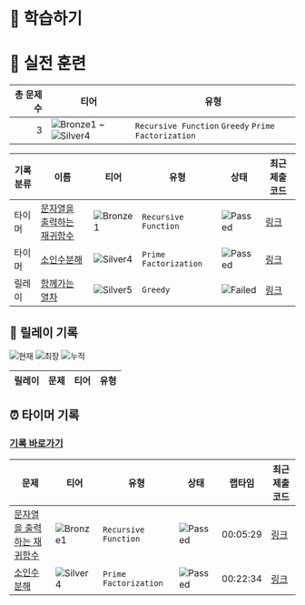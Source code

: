 # 📖 학습하기

# 🥇 실전 훈련
|총 문제 수|티어|유형|
|---:|---|---|
|3|![Bronze1][b1] ~ ![Silver4][s4]|`Recursive Function` `Greedy` `Prime Factorization`|

|기록분류|이름|티어|유형|상태|최근 제출 코드|
|---|---|---|---|---|---|
|타이머|[문자열을 출력하는 재귀함수](https://www.codetree.ai/training-field/search/problems/recursive-function-that-outputs-string)|![Bronze1][b1]|`Recursive Function`|![Passed][passed]|[링크](https://github.com/jinygod/codetree-TILs/blob/main/231222/%EB%AC%B8%EC%9E%90%EC%97%B4%EC%9D%84%20%EC%B6%9C%EB%A0%A5%ED%95%98%EB%8A%94%20%EC%9E%AC%EA%B7%80%ED%95%A8%EC%88%98/recursive-function-that-outputs-string.java)|
|타이머|[소인수분해](https://www.codetree.ai/training-field/search/problems/factorization)|![Silver4][s4]|`Prime Factorization`|![Passed][passed]|[링크](https://github.com/jinygod/codetree-TILs/blob/main/231222/%EC%86%8C%EC%9D%B8%EC%88%98%EB%B6%84%ED%95%B4/factorization.java)|
|릴레이|[함께가는 열차](https://www.codetree.ai/training-field/search/problems/a-train-that-goes-together)|![Silver5][s5]|`Greedy`|![Failed][failed]|[링크](https://github.com/jinygod/codetree-TILs/blob/main/231222/%ED%95%A8%EA%BB%98%EA%B0%80%EB%8A%94%20%EC%97%B4%EC%B0%A8/a-train-that-goes-together.java)|


## 🏃 릴레이 기록
![현재](https://img.shields.io/badge/현재_릴레이-3-%235cb85c.svg?for-the-badge)
![최장](https://img.shields.io/badge/최장_릴레이-3-%23E34F26.svg?for-the-badge)
![누적](https://img.shields.io/badge/누적_릴레이-3-%2300599C.svg?for-the-badge)

|릴레이|문제|티어|유형|
|---|---|---|---|


## ⏰ 타이머 기록
### [기록 바로가기](https://www.codetree.ai/training-field/my-records/timer/6474)

|문제|티어|유형|상태|랩타임|최근 제출 코드|
|---|---|---|---|---|---|
[문자열을 출력하는 재귀함수](https://www.codetree.ai/training-field/search/problems/recursive-function-that-outputs-string)|![Bronze1][b1]|`Recursive Function`|![Passed][passed]|00:05:29|[링크](https://github.com/jinygod/codetree-TILs/blob/main/231222/%EB%AC%B8%EC%9E%90%EC%97%B4%EC%9D%84%20%EC%B6%9C%EB%A0%A5%ED%95%98%EB%8A%94%20%EC%9E%AC%EA%B7%80%ED%95%A8%EC%88%98/recursive-function-that-outputs-string.java)|
[소인수분해](https://www.codetree.ai/training-field/search/problems/factorization)|![Silver4][s4]|`Prime Factorization`|![Passed][passed]|00:22:34|[링크](https://github.com/jinygod/codetree-TILs/blob/main/231222/%EC%86%8C%EC%9D%B8%EC%88%98%EB%B6%84%ED%95%B4/factorization.java)|












[b5]: https://img.shields.io/badge/Bronze_5-%235D3E31.svg
[b4]: https://img.shields.io/badge/Bronze_4-%235D3E31.svg
[b3]: https://img.shields.io/badge/Bronze_3-%235D3E31.svg
[b2]: https://img.shields.io/badge/Bronze_2-%235D3E31.svg
[b1]: https://img.shields.io/badge/Bronze_1-%235D3E31.svg
[s5]: https://img.shields.io/badge/Silver_5-%23394960.svg
[s4]: https://img.shields.io/badge/Silver_4-%23394960.svg
[s3]: https://img.shields.io/badge/Silver_3-%23394960.svg
[s2]: https://img.shields.io/badge/Silver_2-%23394960.svg
[s1]: https://img.shields.io/badge/Silver_1-%23394960.svg
[g5]: https://img.shields.io/badge/Gold_5-%23FFC433.svg
[g4]: https://img.shields.io/badge/Gold_4-%23FFC433.svg
[g3]: https://img.shields.io/badge/Gold_3-%23FFC433.svg
[g2]: https://img.shields.io/badge/Gold_2-%23FFC433.svg
[g1]: https://img.shields.io/badge/Gold_1-%23FFC433.svg
[p5]: https://img.shields.io/badge/Platinum_5-%2376DDD8.svg
[p4]: https://img.shields.io/badge/Platinum_4-%2376DDD8.svg
[p3]: https://img.shields.io/badge/Platinum_3-%2376DDD8.svg
[p2]: https://img.shields.io/badge/Platinum_2-%2376DDD8.svg
[p1]: https://img.shields.io/badge/Platinum_1-%2376DDD8.svg
[passed]: https://img.shields.io/badge/Passed-%23009D27.svg
[failed]: https://img.shields.io/badge/Failed-%23D24D57.svg
[easy]: https://img.shields.io/badge/쉬움-%235cb85c.svg?for-the-badge
[medium]: https://img.shields.io/badge/보통-%23FFC433.svg?for-the-badge
[hard]: https://img.shields.io/badge/어려움-%23D24D57.svg?for-the-badge